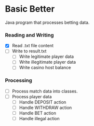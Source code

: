 # Basic Better  
Java program that processes betting data.  

### Reading and Writing  
- [x] Read .txt file content
- [ ] Write to result.txt
  -  [ ] Write legitimate player data
  -  [ ] Write illegitimate player data
  -  [ ] Write casino host balance

### Processing  
- [ ] Process match data into classes.
- [ ] Process player data
  - [ ] Handle DEPOSIT action 
  - [ ] Handle WITHDRAW action 
  - [ ] Handle BET action
  - [ ] Handle illegal action